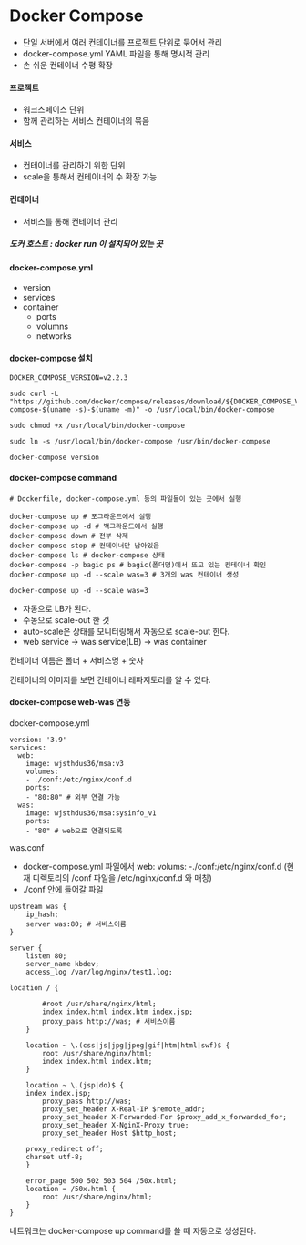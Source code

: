 # Docker Compose
- 단일 서버에서 여러 컨테이너를 프로젝트 단위로 묶어서 관리
- docker-compose.yml YAML 파일을 통해 명시적 관리
- 손 쉬운 컨테이너 수평 확장

#### 프로젝트
- 워크스페이스 단위
- 함께 관리하는 서비스 컨테이너의 묶음

#### 서비스
- 컨테이너를 관리하기 위한 단위
- scale을 통해서 컨테이너의 수 확장 가능

#### 컨테이너
- 서비스를 통해 컨테이너 관리

##### 도커 호스트 : docker run 이 설치되어 있는 곳

#### docker-compose.yml
- version
- services
- container
  - ports
  - volumns
  - networks

#### docker-compose 설치
``` shell 
DOCKER_COMPOSE_VERSION=v2.2.3

sudo curl -L "https://github.com/docker/compose/releases/download/${DOCKER_COMPOSE_VERSION}/docker-compose-$(uname -s)-$(uname -m)" -o /usr/local/bin/docker-compose

sudo chmod +x /usr/local/bin/docker-compose

sudo ln -s /usr/local/bin/docker-compose /usr/bin/docker-compose

docker-compose version
```

#### docker-compose command
``` shell 
# Dockerfile, docker-compose.yml 등의 파일들이 있는 곳에서 실행

docker-compose up # 포그라운드에서 실행
docker-compose up -d # 백그라운드에서 실행
docker-compose down # 전부 삭제
docker-compose stop # 컨테이너만 남아있음
docker-compose ls # docker-compose 상태
docker-compose -p bagic ps # bagic(폴더명)에서 뜨고 있는 컨테이너 확인
docker-compose up -d --scale was=3 # 3개의 was 컨테이너 생성
```

```
docker-compose up -d --scale was=3
```
- 자동으로 LB가 된다.
- 수동으로 scale-out 한 것
- auto-scale은 상태를 모니터링해서 자동으로 scale-out 한다.
- web service -> was service(LB) -> was container

컨테이너 이름은 폴더 + 서비스명 + 숫자  

컨테이너의 이미지를 보면 컨테이너 레파지토리를 알 수 있다.  

#### docker-compose web-was 연동
docker-compose.yml  
``` shell
version: '3.9'
services:
  web:
    image: wjsthdus36/msa:v3
    volumes:
    - ./conf:/etc/nginx/conf.d
    ports:
    - "80:80" # 외부 연결 가능
  was:
    image: wjsthdus36/msa:sysinfo_v1
    ports:
    - "80" # web으로 연결되도록
```

was.conf  
- docker-compose.yml 파일에서 web: volums: -./conf:/etc/nginx/conf.d (현재 디렉토리의 /conf 파일을 /etc/nginx/conf.d 와 매칭)
- ./conf 안에 들어갈 파일
``` shell
upstream was {
    ip_hash;
    server was:80; # 서비스이름
}

server {
    listen 80;
    server_name kbdev;
    access_log /var/log/nginx/test1.log;

location / {

        #root /usr/share/nginx/html;
        index index.html index.htm index.jsp;
        proxy_pass http://was; # 서비스이름
    }

    location ~ \.(css|js|jpg|jpeg|gif|htm|html|swf)$ {
        root /usr/share/nginx/html;
        index index.html index.htm;
    }

    location ~ \.(jsp|do)$ {
    index index.jsp;
        proxy_pass http://was;
        proxy_set_header X-Real-IP $remote_addr;
        proxy_set_header X-Forwarded-For $proxy_add_x_forwarded_for;
        proxy_set_header X-NginX-Proxy true;
        proxy_set_header Host $http_host;
    
    proxy_redirect off;
    charset utf-8;
    }

    error_page 500 502 503 504 /50x.html;
    location = /50x.html {
        root /usr/share/nginx/html;
    }
}
```

네트워크는 docker-compose up command를 쓸 때 자동으로 생성된다.  
